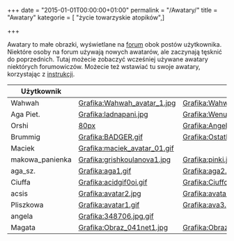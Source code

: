 +++
date = "2015-01-01T00:00:00+01:00"
permalink = "/Awatary/"
title = "Awatary"
kategorie = [ "życie towarzyskie atopików",]

+++

Awatary to małe obrazki, wyświetlane na [forum](/atopedia/forum_dyskusyjne "wikilink") obok postów użytkownika. Niektóre osoby na forum używają nowych awatarów, ale zaczynają tęsknić do poprzednich. Tutaj możecie zobaczyć wcześniej używane awatary niektórych forumowiczów. Możecie też wstawiać tu swoje awatary, korzystając z [instrukcji](/atopedia/jak_wstawić_obrazek "wikilink").

| Użytkownik       |                                                                            |                                                                                |                                                                               |                                                                          |
|------------------|----------------------------------------------------------------------------|--------------------------------------------------------------------------------|-------------------------------------------------------------------------------|--------------------------------------------------------------------------|
| Wahwah           | [Grafika:Wahwah_avatar_1.jpg](/Grafika:Wahwah_avatar_1.jpg "wikilink")   | [Grafika:Wahwah_avatar_2.jpg](/Grafika:Wahwah_avatar_2.jpg "wikilink")       | [Grafika:Wahwah_avatar_3.jpg](/Grafika:Wahwah_avatar_3.jpg "wikilink")      | [Grafika:Wahwah_avatar_4.gif](/Grafika:Wahwah_avatar_4.gif "wikilink") |
| Aga Piet.        | [Grafika:ladnapani.jpg](/Grafika:ladnapani.jpg "wikilink")                 | [Grafika:Wenus.jpg](/Grafika:Wenus.jpg "wikilink")                             | [Grafika:Deszczowa_piosenka.gif](/Grafika:Deszczowa_piosenka.gif "wikilink") |                                                                          |
| Orshi            | [80px](/Grafika:mask_of_pain.jpg "wikilink")                               | [Grafika:Angel.gif](/Grafika:Angel.gif "wikilink")                             | [Grafika:art8.jpg](/Grafika:art8.jpg "wikilink")                              | [Grafika:this_picture.gif](/Grafika:this_picture.gif "wikilink")        |
| Brummig          | [Grafika:BADGER.gif](/Grafika:BADGER.gif "wikilink")                       | [Grafika:Ostatki200aa1.jpg](/Grafika:Ostatki200aa1.jpg "wikilink")             |                                                                               |
| Maciek           | [Grafika:maciek_avatar_01.gif](/Grafika:maciek_avatar_01.gif "wikilink") |                                                                                |                                                                               |
| makowa_panienka | [Grafika:grishkoulanova1.jpg](/Grafika:grishkoulanova1.jpg "wikilink")     | [Grafika:pinki.jpg](/Grafika:pinki.jpg "wikilink")                             | [Grafika:awatarmakowy.jpg](/Grafika:awatarmakowy.jpg "wikilink")              |
| aga_sz.         | [Grafika:aga1.gif](/Grafika:aga1.gif "wikilink")                           | [Grafika:aga2.gif](/Grafika:aga2.gif "wikilink")                               | [Grafika:supercow.gif](/Grafika:supercow.gif "wikilink")                      | [Grafika:village.gif](/Grafika:village.gif "wikilink")                   |
| Ciuffa           | [Grafika:acidgif0oi.gif](/Grafika:acidgif0oi.gif "wikilink")               | [Grafika:Ciuffcia_avatar_03.gif](/Grafika:Ciuffcia_avatar_03.gif "wikilink") |
| acsis            | [Grafika:avatar2.jpg](/Grafika:avatar2.jpg "wikilink")                     | [Grafika:avatar.jpg](/Grafika:avatar.jpg "wikilink")                           | [Grafika:avat.jpg](/Grafika:avat.jpg "wikilink")                              | [Grafika:bluszcz.jpg](/Grafika:bluszcz.jpg "wikilink")                   |
| Pliszkowa        | [Grafika:avatar1.gif](/Grafika:avatar1.gif "wikilink")                     | [Grafika:ava3.gif](/Grafika:ava3.gif "wikilink")                               |
| angela           | [Grafika:348706.jpg.gif](/Grafika:348706.jpg.gif "wikilink")               |                                                                                |
| Magata           | [Grafika:Obraz_041net1.jpg](/Grafika:Obraz_041net1.jpg "wikilink")        | [Grafika:Obraz_058net.jpg](/Grafika:Obraz_058net.jpg "wikilink")              | [Grafika:Obraz_257a.jpg](/Grafika:Obraz_257a.jpg "wikilink")                 | [Grafika:Obraz_297a.jpg](/Grafika:Obraz_297a.jpg "wikilink")            |
